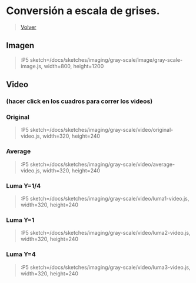 # Conversión a escala de grises.

> [Volver](/docs/workshops/imaging)

## Imagen
> :P5 sketch=/docs/sketches/imaging/gray-scale/image/gray-scale-image.js, width=800, height=1200

## Video

### (hacer click en los cuadros para correr los videos)

### Original
> :P5 sketch=/docs/sketches/imaging/gray-scale/video/original-video.js, width=320, height=240

### Average
> :P5 sketch=/docs/sketches/imaging/gray-scale/video/average-video.js, width=320, height=240

### Luma Y=1/4
> :P5 sketch=/docs/sketches/imaging/gray-scale/video/luma1-video.js, width=320, height=240

### Luma Y=1
> :P5 sketch=/docs/sketches/imaging/gray-scale/video/luma2-video.js, width=320, height=240

### Luma Y=4
> :P5 sketch=/docs/sketches/imaging/gray-scale/video/luma3-video.js, width=320, height=240